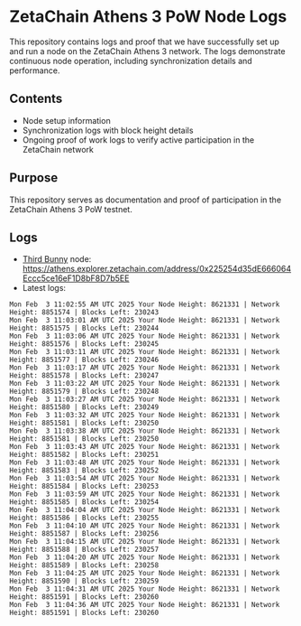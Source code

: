 # ZetaChain Athens 3 PoW Node Logs
This repository contains logs and proof that we have successfully set up and run a node on the ZetaChain Athens 3 network. The logs demonstrate continuous node operation, including synchronization details and performance.

## Contents
- Node setup information
- Synchronization logs with block height details
- Ongoing proof of work logs to verify active participation in the ZetaChain network

## Purpose
This repository serves as documentation and proof of participation in the ZetaChain Athens 3 PoW testnet.

## Logs

- [Third Bunny](https://thirdbunny.xyz/) node: https://athens.explorer.zetachain.com/address/0x225254d35dE666064Eccc5ce16eF1D8bF8D7b5EE
- Latest logs:
```
Mon Feb  3 11:02:55 AM UTC 2025 Your Node Height: 8621331 | Network Height: 8851574 | Blocks Left: 230243
Mon Feb  3 11:03:01 AM UTC 2025 Your Node Height: 8621331 | Network Height: 8851575 | Blocks Left: 230244
Mon Feb  3 11:03:06 AM UTC 2025 Your Node Height: 8621331 | Network Height: 8851576 | Blocks Left: 230245
Mon Feb  3 11:03:11 AM UTC 2025 Your Node Height: 8621331 | Network Height: 8851577 | Blocks Left: 230246
Mon Feb  3 11:03:17 AM UTC 2025 Your Node Height: 8621331 | Network Height: 8851578 | Blocks Left: 230247
Mon Feb  3 11:03:22 AM UTC 2025 Your Node Height: 8621331 | Network Height: 8851579 | Blocks Left: 230248
Mon Feb  3 11:03:27 AM UTC 2025 Your Node Height: 8621331 | Network Height: 8851580 | Blocks Left: 230249
Mon Feb  3 11:03:32 AM UTC 2025 Your Node Height: 8621331 | Network Height: 8851581 | Blocks Left: 230250
Mon Feb  3 11:03:38 AM UTC 2025 Your Node Height: 8621331 | Network Height: 8851581 | Blocks Left: 230250
Mon Feb  3 11:03:43 AM UTC 2025 Your Node Height: 8621331 | Network Height: 8851582 | Blocks Left: 230251
Mon Feb  3 11:03:48 AM UTC 2025 Your Node Height: 8621331 | Network Height: 8851583 | Blocks Left: 230252
Mon Feb  3 11:03:54 AM UTC 2025 Your Node Height: 8621331 | Network Height: 8851584 | Blocks Left: 230253
Mon Feb  3 11:03:59 AM UTC 2025 Your Node Height: 8621331 | Network Height: 8851585 | Blocks Left: 230254
Mon Feb  3 11:04:04 AM UTC 2025 Your Node Height: 8621331 | Network Height: 8851586 | Blocks Left: 230255
Mon Feb  3 11:04:10 AM UTC 2025 Your Node Height: 8621331 | Network Height: 8851587 | Blocks Left: 230256
Mon Feb  3 11:04:15 AM UTC 2025 Your Node Height: 8621331 | Network Height: 8851588 | Blocks Left: 230257
Mon Feb  3 11:04:20 AM UTC 2025 Your Node Height: 8621331 | Network Height: 8851589 | Blocks Left: 230258
Mon Feb  3 11:04:25 AM UTC 2025 Your Node Height: 8621331 | Network Height: 8851590 | Blocks Left: 230259
Mon Feb  3 11:04:31 AM UTC 2025 Your Node Height: 8621331 | Network Height: 8851591 | Blocks Left: 230260
Mon Feb  3 11:04:36 AM UTC 2025 Your Node Height: 8621331 | Network Height: 8851591 | Blocks Left: 230260
```
